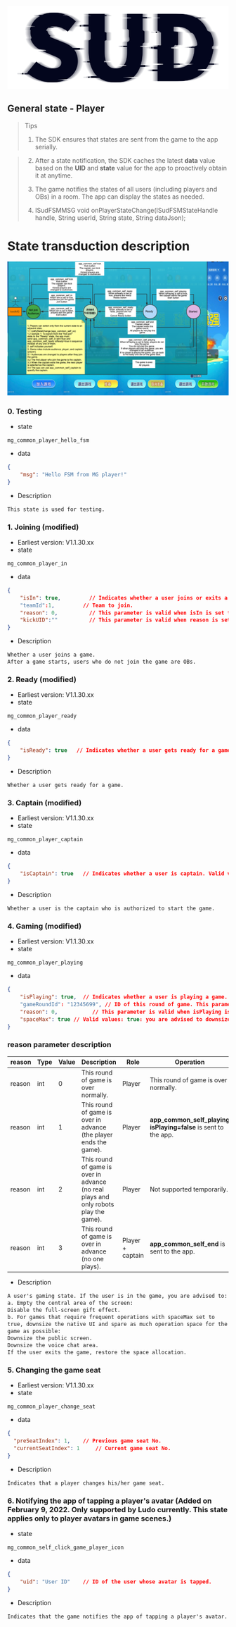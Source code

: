 #

![SUD](../../Resource/logo.png)

## General state - Player

> Tips
>
> 1. The SDK ensures that states are sent from the game to the app serially.

> 2. After a state notification, the SDK caches the latest **data** value based on the **UID** and **state** value for the app to proactively obtain it at anytime.
>
> 3. The game notifies the states of all users (including players and OBs) in a room. The app can display the states as needed.
>
> 4. ISudFSMMSG void onPlayerStateChange(ISudFSMStateHandle handle, String userId, String state, String dataJson);

# State transduction description

![State transduction description](../../Resource/Client/gamestate.png)

### 0. Testing

- state

```
mg_common_player_hello_fsm
```

- data

```json
{
	"msg": "Hello FSM from MG player!"
}
```

- Description

```
This state is used for testing.
```

### 1. Joining (modified)
- Earliest version: V1.1.30.xx
- state

```
mg_common_player_in
```

- data

```json
{
	"isIn": true, 		  // Indicates whether a user joins or exits a game. Valid values: true: joined; false: not joined.
	"teamId":1,   		// Team to join.
	"reason": 0,		  // This parameter is valid when isIn is set to false. Valid values: 0: proactively exit; 1: kicked. This parameter is set to -1 by default, which is meaningless and facilitates handling.
	"kickUID":""		  // This parameter is valid when reason is set to 1. kickUID indicates the ID of the user who kicks other players. The condition onPlayerStateChange (userId == kickedUID == selfUID) is designed for users to determine whether he or she has been kicked. By default, kickUID is set to NULL, which is meaningless and facilitates handling.
}
```

- Description

```
Whether a user joins a game.
After a game starts, users who do not join the game are OBs.
```

### 2. Ready (modified)
- Earliest version: V1.1.30.xx
- state

```
mg_common_player_ready
```

- data

```json
{
	"isReady": true	  // Indicates whether a user gets ready for a game. Valid values: true: ready; false: not ready.
}
```

- Description

```
Whether a user gets ready for a game.
```

### 3. Captain (modified)
- Earliest version: V1.1.30.xx
- state

```
mg_common_player_captain
```

- data

```json
{
	"isCaptain": true   // Indicates whether a user is captain. Valid values: true: captain; false: not captain.
}
```

- Description

```
Whether a user is the captain who is authorized to start the game.
```

### 4. Gaming (modified)
- Earliest version: V1.1.30.xx
- state

```
mg_common_player_playing
```

- data

```json
{
	"isPlaying": true,  // Indicates whether a user is playing a game. Valid values: true: playing a game; false: not playing a game.
	"gameRoundId": "12345699", // ID of this round of game. This parameter is valid when isPlaying is set to true. 
	"reason": 0,		   // This parameter is valid when isPlaying is set to false. Valid values: 0: indicates that this round of game is over normally; 1: indicates that this round of game is over in advance (the player ends the game); 2: indicates that this round of game is over in advance (no real players and only robots play the game), which is not supported temporarily; 3: indicates that this round of game is over in advance (no one plays). By default, reason is set to -1, which is meaningless and facilitates handling.
	"spaceMax": true // Valid values: true: you are advised to downsize the native UI and spare as much operation space for the game as possible; false: initial state.
}
```

### reason parameter description

| reason | Type | Value | Description | Role | Operation |
|:----    |:---|:----- |:----- |-----   |-----   |
| reason | int | 0 | This round of game is over normally. | Player | This round of game is over normally. |
| reason | int | 1 | This round of game is over in advance (the player ends the game). | Player | **app_common_self_playing isPlaying=false** is sent to the app. |
| reason | int | 2 | This round of game is over in advance (no real plays and only robots play the game). | Player | Not supported temporarily. |
| reason | int | 3 | This round of game is over in advance (no one plays). | Player + captain | **app_common_self_end** is sent to the app. |

- Description

```
A user's gaming state. If the user is in the game, you are advised to:
a. Empty the central area of the screen:
Disable the full-screen gift effect.
b. For games that require frequent operations with spaceMax set to true, downsize the native UI and spare as much operation space for the game as possible:
Downsize the public screen.
Downsize the voice chat area.
If the user exits the game, restore the space allocation.
```

### 5. Changing the game seat
- Earliest version: V1.1.30.xx
- state

```
mg_common_player_change_seat
```

- data

```json
{
  "preSeatIndex": 1,	// Previous game seat No.
  "currentSeatIndex": 1		// Current game seat No.
}
```

- Description

```
Indicates that a player changes his/her game seat.
```

### 6. Notifying the app of tapping a player's avatar (Added on February 9, 2022. Only supported by Ludo currently. This state applies only to player avatars in game scenes.)

- state

```
mg_common_self_click_game_player_icon
```

- data

```json
{
	"uid": "User ID"	// ID of the user whose avatar is tapped.
}
```

- Description

```
Indicates that the game notifies the app of tapping a player's avatar.
```
